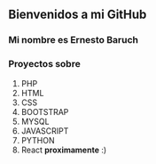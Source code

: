 ## Bienvenidos a mi GitHub
### Mi nombre es Ernesto Baruch
### Proyectos sobre
1. PHP
2. HTML
3. CSS
4. BOOTSTRAP
5. MYSQL
6. JAVASCRIPT
7. PYTHON
8. React **proximamente** :) 
